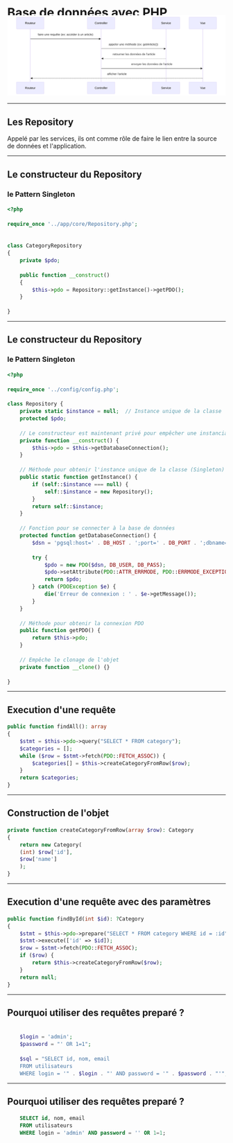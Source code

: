 # Base de données avec PHP
---
<img src="../../img/mvc.svg" alt="Logo Wyzen" style="margin-top:-45px">

---
## Les Repository

Appelé par les services, ils ont comme rôle de faire le lien entre la source de données et l'application.

---
## Le constructeur du Repository 
### le Pattern Singleton

```php
<?php

require_once '../app/core/Repository.php';


class CategoryRepository
{
    private $pdo;

    public function __construct()
    {
        $this->pdo = Repository::getInstance()->getPDO();
    }
    
}
```

---
## Le constructeur du Repository
### le Pattern Singleton
```php
<?php

require_once '../config/config.php';

class Repository {
    private static $instance = null;  // Instance unique de la classe
    protected $pdo;

    // Le constructeur est maintenant privé pour empêcher une instanciation directe
    private function __construct() {
        $this->pdo = $this->getDatabaseConnection();
    }

    // Méthode pour obtenir l'instance unique de la classe (Singleton)
    public static function getInstance() {
        if (self::$instance === null) {
            self::$instance = new Repository();
        }
        return self::$instance;
    }

    // Fonction pour se connecter à la base de données
    protected function getDatabaseConnection() {
        $dsn = 'pgsql:host=' . DB_HOST . ';port=' . DB_PORT . ';dbname=' . DB_NAME;

        try {
            $pdo = new PDO($dsn, DB_USER, DB_PASS);
            $pdo->setAttribute(PDO::ATTR_ERRMODE, PDO::ERRMODE_EXCEPTION);  // Mode d'erreur
            return $pdo;
        } catch (PDOException $e) {
            die('Erreur de connexion : ' . $e->getMessage());
        }
    }

    // Méthode pour obtenir la connexion PDO
    public function getPDO() {
        return $this->pdo;
    }

    // Empêche le clonage de l'objet
    private function __clone() {}

}
```
---
## Execution d'une requête
```php
public function findAll(): array
{
    $stmt = $this->pdo->query("SELECT * FROM category");
    $categories = [];
    while ($row = $stmt->fetch(PDO::FETCH_ASSOC)) {
        $categories[] = $this->createCategoryFromRow($row);
    }
    return $categories;
}
```

---
## Construction de l'objet
```php
private function createCategoryFromRow(array $row): Category
{
    return new Category(
    (int) $row['id'],
    $row['name']
    );
}
```

---
## Execution d'une requête avec des paramètres
```php
public function findById(int $id): ?Category
{
    $stmt = $this->pdo->prepare("SELECT * FROM category WHERE id = :id");
    $stmt->execute(['id' => $id]);
    $row = $stmt->fetch(PDO::FETCH_ASSOC);
    if ($row) {
        return $this->createCategoryFromRow($row);
    }
    return null;
}
```

---
## Pourquoi utiliser des requêtes preparé ?
```php

    $login = 'admin';
    $password = "' OR 1=1";

    $sql = "SELECT id, nom, email 
    FROM utilisateurs 
    WHERE login = '" . $login . "' AND password = '" . $password . "'";
```
---
## Pourquoi utiliser des requêtes preparé ?
```sql
    SELECT id, nom, email
    FROM utilisateurs
    WHERE login = 'admin' AND password = '' OR 1=1;
```




